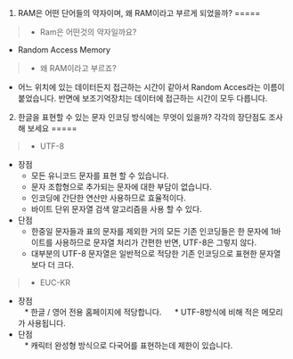 1. RAM은 어떤 단어들의 약자이며, 왜 RAM이라고 부르게 되었을까?
=====

> * Ram은 어떤것의 약자일까요?
 - Random Access Memory
> * 왜 RAM이라고 부르죠?
 - 어느 위치에 있는 데이터든지 접근하는 시간이 같아서 Random Acces라는 이름이 붙었습니다. 반면에 보조기억장치는 데이터에 접근하는 시간이 모두 다릅니다.
 

2. 한글을 표현할 수 있는 문자 인코딩 방식에는 무엇이 있을까? 각각의 장단점도 조사해 보세요
=====

> * UTF-8  
 - 장점       
    * 모든 유니코드 문자를 표현 할 수 있습니다.  
    * 문자 조합형으로 추가되는 문자에 대한 부담이 없습니다.  
    * 인코딩에 간단한 연산만 사용하므로 효율적이다.  
    * 바이트 단위 문자열 검색 알고리즘을 사용 할 수 있다.  
 - 단점   
    * 한중일 문자들과 표의 문자를 제외한 거의 모든 기존 인코딩들은 한 문자에 1바이트를 사용하므로 문자열 처리가 간편한 반면, UTF-8은 그렇지 않다.  
    * 대부분의 UTF-8 문자열은 일반적으로 적당한 기존 인코딩으로 표현한 문자열보다 더 크다.  
    
    
> * EUC-KR  
 - 장점       
    * 한글 / 영어 전용 홈페이지에 적당합니다.   
    * UTF-8방식에 비해 적은 메모리가 사용됩니다.    
 - 단점   
    * 캐릭터 완성형 방식으로 다국어를 표현하는데 제한이 있습니다.  
